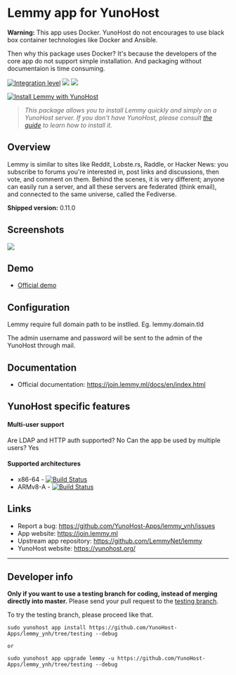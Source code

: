 

# Lemmy app for YunoHost
**Warning:** This app uses Docker. YunoHost do not encourages to use black box container technologies like Docker and Ansible.

Then why this package uses Docker?
It's because the developers of the core app do not support simple installation. And packaging without documentaion is time consuming.

[![Integration level](https://dash.yunohost.org/integration/lemmy.svg)](https://dash.yunohost.org/appci/app/lemmy) ![](https://ci-apps.yunohost.org/ci/badges/lemmy.status.svg) ![](https://ci-apps.yunohost.org/ci/badges/lemmy.maintain.svg)

[![Install Lemmy with YunoHost](https://install-app.yunohost.org/install-with-yunohost.svg)](https://install-app.yunohost.org/?app=lemmy)


> *This package allows you to install Lemmy quickly and simply on a YunoHost server.
If you don't have YunoHost, please consult [the guide](https://yunohost.org/#/install) to learn how to install it.*

## Overview
Lemmy is similar to sites like Reddit, Lobste.rs, Raddle, or Hacker News: you subscribe to forums you're interested in, post links and discussions, then vote, and comment on them. Behind the scenes, it is very different; anyone can easily run a server, and all these servers are federated (think email), and connected to the same universe, called the Fediverse.

**Shipped version:** 0.11.0

## Screenshots

![](https://raw.githubusercontent.com/LemmyNet/joinlemmy-site/main/static/images/main_img.webp)

## Demo

* [Official demo](https://join.lemmy.ml/join/)

## Configuration

Lemmy require full domain path to be instlled. Eg. lemmy.domain.tld

The admin username and password will be sent to the admin of the YunoHost through mail.

## Documentation

 * Official documentation: https://join.lemmy.ml/docs/en/index.html


## YunoHost specific features

#### Multi-user support

Are LDAP and HTTP auth supported? No
Can the app be used by multiple users? Yes

#### Supported architectures

* x86-64 - [![Build Status](https://ci-apps.yunohost.org/ci/logs/lemmy%20%28Apps%29.svg)](https://ci-apps.yunohost.org/ci/apps/lemmy/)
* ARMv8-A - [![Build Status](https://ci-apps-arm.yunohost.org/ci/logs/lemmy%20%28Apps%29.svg)](https://ci-apps-arm.yunohost.org/ci/apps/lemmy/)

## Links

 * Report a bug: https://github.com/YunoHost-Apps/lemmy_ynh/issues
 * App website: https://join.lemmy.ml
 * Upstream app repository: https://github.com/LemmyNet/lemmy
 * YunoHost website: https://yunohost.org/

---

## Developer info

**Only if you want to use a testing branch for coding, instead of merging directly into master.**
Please send your pull request to the [testing branch](https://github.com/YunoHost-Apps/lemmy_ynh/tree/testing).

To try the testing branch, please proceed like that.
```
sudo yunohost app install https://github.com/YunoHost-Apps/lemmy_ynh/tree/testing --debug

or

sudo yunohost app upgrade lemmy -u https://github.com/YunoHost-Apps/lemmy_ynh/tree/testing --debug
```
